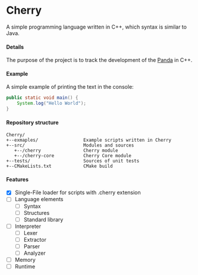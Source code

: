 # Cherry
A simple programming language written in C++, which syntax is similar to Java. 

#### Details
The purpose of the project is to track the development of the [Panda](https://github.com/Panda-Programming-Language/Panda) in C++.

#### Example
A simple example of printing the text in the console:

```java
public static void main() {
    System.log("Hello World");
}
```

#### Repository structure
```
Cherry/
+--exmaples/                 Example scripts written in Cherry
+--src/                      Modules and sources
   +--/cherry                Cherry module
   +--/cherry-core           Cherry Core module
+--tests/                    Sources of unit tests
+--CMakeLists.txt            CMake build
```

#### Features
- [x] Single-File loader for scripts with .cherry extension
- [ ] Language elements
  - [ ] Syntax
  - [ ] Structures
  - [ ] Standard library
- [ ] Interpreter
  - [ ] Lexer
  - [ ] Extractor
  - [ ] Parser
  - [ ] Analyzer
- [ ] Memory
- [ ] Runtime